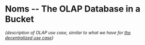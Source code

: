 # Noms -- The OLAP Database in a Bucket


*{description of OLAP use case, 
similar to what we have for [the decentralized use case](../decent/about.md)}*
